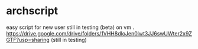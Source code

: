 # archscript
easy script for new user 
still in testing (beta) on vm . 
https://drive.google.com/drive/folders/1VHH8dloJen0lwt3JJ6swUWter2x9ZGTF?usp=sharing
(still in testing)
